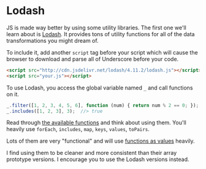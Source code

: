 # Lodash
JS is made way better by using some utility libraries.
The first one we'll learn about is [Lodash](https://lodash.com).
It provides tons of utility functions for all of the data transformations you might dream of.

To include it, add another `script` tag before your script which will cause the browser to download and parse all of Underscore before your code.
```html
<script src="http://cdn.jsdelivr.net/lodash/4.11.2/lodash.js"></script>
<script src="your.js"></script>
```

To use Lodash, you access the global variable named `_` and call functions on it.
```js
_.filter([1, 2, 3, 4, 5, 6], function (num) { return num % 2 == 0; });  //> [2, 4, 6]
_.includes([1, 2, 3], 3);  //> true
```

Read through [the available functions](https://lodash.com/docs) and think about using them.
You'll heavily use `forEach`, `includes`, `map`, `keys`, `values`, `toPairs`.

Lots of them are very "functional" and will use [functions as values](anonfunctions.md) heavily.

I find using them to be cleaner and more consistent than their array prototype versions.
I encourage you to use the Lodash versions instead.

